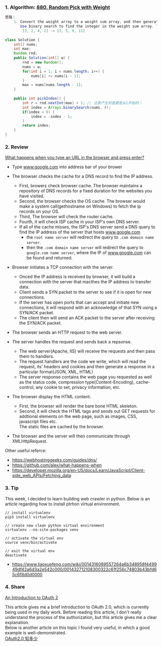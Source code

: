 ### 1. Algorithm: [880. Random Pick with Weight](https://leetcode.com/problems/random-pick-with-weight/description/)
   
```Java
思路：
    1. Convert the weight array to a weight sum array, and then generate a random integer between [1, max weight sum].
       Use binary search to find the integer in the weight sum array. The return index is index we want to find.
        [3, 2, 4, 2] -> [3, 5, 9, 11]
        
class Solution {
    int[] nums;
    int max;
    Random rnd;
    public Solution(int[] w) {
        rnd = new Random();
        nums = w;
        for(int i = 1; i < nums.length; i++) {
            nums[i] += nums[i - 1];
        }
        max = nums[nums.length - 1];
    }
    
    public int pickIndex() {
        int r = rnd.nextInt(max) + 1; // 注意产生的值要是从1开始的！
        int index = Arrays.binarySearch(nums, r);
        if(index < 0) {
            index = -index - 1;
        }
        return index;
    }
}
```

### 2. Review

[What happens when you type an URL in the browser and press enter?](https://medium.com/@maneesha.wijesinghe1/what-happens-when-you-type-an-url-in-the-browser-and-press-enter-bb0aa2449c1a)
- Type www.google.com into address bar of your brower

- The browser checks the cache for a DNS record to find the IP address.
  - First, browers check browser cache. The browser maintains a repository of DNS records for a fixed duration for the websites you have visited.
  - Second, the browser checks the OS cache. The browser would make a system call(gethostname on Windows) to fetch the ip records on your OS.
  - Third, The browser will check the router cache.
  - Fourth, it will check ISP cache in your ISP's own DNS server.
  - If all of the cache misses, the ISP's DNS server send a DNS query to find the IP address of the server that hosts www.google.com
    - the `root name server` will redirect the query to `.com domain name server`. 
    - then the `.com domain name server` will redirect the query to `google.com name server`, where the IP of www.google.com can be found and returned.

- Browser initiates a TCP connection with the server.
  - Onced the IP address is received by browser, it will build a connection with the server that macthes the IP address to transfer data.
  - Client sends a SYN packet to the server to see if it is open for new connections.
  - If the server has open ports that can accept and initiate new connections, it will respond with an acknowledge of that SYN using a SYN/ACK packet.
  - The client then will send an ACK packet to the server after receiving the SYN/ACK packet.
  
- The browser sends an HTTP request to the web server.

- The server handles the request and sends back a repsonse.
  - The web server(Apache, IIS) will receive the requests and then pass them to handlers. 
  - The request handlers are the code we write, which will read the request, its' headers and cookies and then generate a response in a particular format(JSON, XML, HTML)
  - The server response contains the web page you requested as well as the status code, compression type(Content-Encoding), cache-control, any cookie to set, privacy information, etc.
  
- The browser display the HTML content.
  - First, the browser will render the bare bone HTML skeleton.
  - Second, it will check the HTML tags and sends out GET requests for addtional elements on the web page, such as images, CSS, javascript files etc.<br/>
    The static files are cached by the browser.
    
- The browser and the server will then communicate through XMLHttpRequest.
    

Other useful referce:
   - https://webhostinggeeks.com/guides/dns/ </br>
   - https://github.com/alex/what-happens-when </br>
   - https://developer.mozilla.org/en-US/docs/Learn/JavaScript/Client-side_web_APIs/Fetching_data </br>

  
### 3. Tip
This week, I decided to learn building web crawler in python. Below is an article regarding how to install ptrhon virtual environment.

```
// install virtualenv
pip3 install virtualenv

// create new clean python virtual environment
virtualenv --no-site-packages venv

// activate the virtual env
source venv/bin/activate

// exit the virtual env
deactivate
```
   -  https://www.liaoxuefeng.com/wiki/0014316089557264a6b348958f449949df42a6d3a2e542c000/001432712108300322c61f256c74803b43bfd65c6f8d0d0000
### 4. Share
[An Introduction to OAuth 2](https://www.digitalocean.com/community/tutorials/an-introduction-to-oauth-2)<br/>

This article gives me a brief introduction to OAuth 2.0, which is currently being used in my daily work. Before reading this article, I don't really 
understand the process of the authorization, but this article gives me a clear explanation.<br/>
Below is another article on this topic I found very useful, in which a good example is well-demonstrated.<br/>
[OAuth2.0 知多少](http://www.cnblogs.com/sheng-jie/p/6564520.html)



